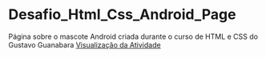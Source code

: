 # Desafio_Html_Css_Android_Page
 Página sobre o mascote Android criada durante o curso de HTML e CSS do Gustavo Guanabara
[Visualização da Atividade](https://htmlpreview.github.io/?https://github.com/GuilhermeAbdalla/Desafio_Html_Css_Android_Page/blob/main/index.html)
